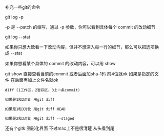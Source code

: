 补充一些git的命令


git log -p

-p 是 --patch 的缩写，通过 -p 参数，你可以看到具体每个 commit 的改动细节

git log --stat

如果你只想大致看一下改动内容，但并不想深入每一行的细节，那么可以把选项换成 --stat


如果你想看某个具体的 commit 的改动内容，可以用 show

git show 直接查看当前的commit 或者后面加sha-1码 前4位就ok 如果是指定的文件 在后面再加上文件名就ok
```
diff (1工作区，2暂存区，3上一条commit)

如果是1和2对比 用git diff

如果是1和3对比 用git diff HEAD

如果是2和3对比 用git diff --staged
```


还有个gitk  图形化界面 不过mac上不是很清楚 从头看到尾
